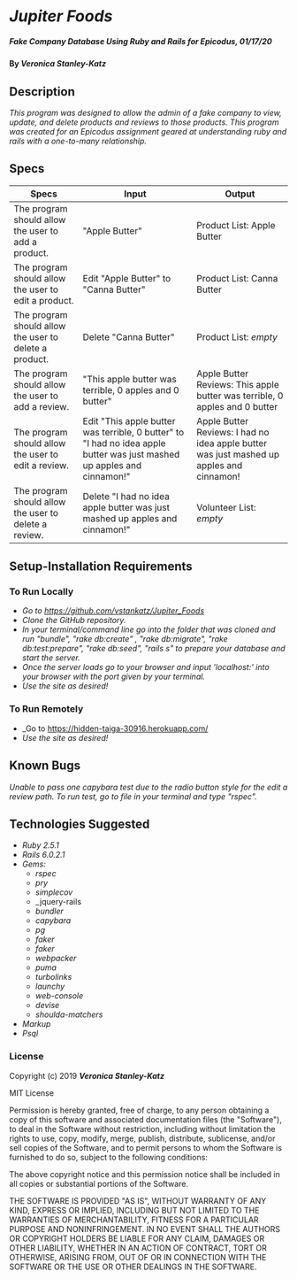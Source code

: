 # _Jupiter Foods_

##### _Fake Company Database Using Ruby and Rails for Epicodus, 01/17/20_

#### By _**Veronica Stanley-Katz**_

## Description

_This program was designed to allow the admin of a fake company to view, update, and delete products and reviews to those products. This program was created for an Epicodus assignment geared at understanding ruby and rails with a one-to-many relationship._

## Specs

|Specs|Input|Output|
|-|-|-|
|The program should allow the user to add a product.| "Apple Butter"| Product List: Apple Butter|
|The program should allow the user to edit a product.| Edit "Apple Butter" to "Canna Butter" |Product List: Canna Butter|
|The program should allow the user to delete a product. |Delete "Canna Butter" |Product List: *empty*|
|The program should allow the user to add a review.| "This apple butter was terrible, 0 apples and 0 butter" |Apple Butter Reviews: This apple butter was terrible, 0 apples and 0 butter|
|The program should allow the user to edit a review.| Edit "This apple butter was terrible, 0 butter" to "I had no idea apple butter was just mashed up apples and cinnamon!" |Apple Butter Reviews: I had no idea apple butter was just mashed up apples and cinnamon!|
|The program should allow the user to delete a review.| Delete "I had no idea apple butter was just mashed up apples and cinnamon!"| Volunteer List: *empty*|


## Setup-Installation Requirements

### To Run Locally
* _Go to https://github.com/vstankatz/Jupiter_Foods_
* _Clone the GitHub repository._
* _In your terminal/command line go into the folder that was cloned and run "bundle", "rake db:create" , "rake db:migrate", "rake db:test:prepare", "rake db:seed", "rails s" to prepare your database and start the server._
* _Once the server loads go to your browser and input 'localhost:' into your browser with the port given by your terminal._
* _Use the site as desired!_

### To Run Remotely
* _Go to https://hidden-taiga-30916.herokuapp.com/
* _Use the site as desired!_

## Known Bugs
_Unable to pass one capybara test due to the radio button style for the edit a review path. To run test, go to file in your terminal and type "rspec"._

## Technologies Suggested
* _Ruby 2.5.1_
* _Rails 6.0.2.1_
* _Gems:_
  * _rspec_
  * _pry_
  * _simplecov_
  * _jquery-rails
  * _bundler_
  * _capybara_
  * _pg_
  * _faker_
  * _faker_
  * _webpacker_
  * _puma_
  * _turbolinks_
  * _launchy_
  * _web-console_
  * _devise_
  * _shoulda-matchers_
* _Markup_
* _Psql_

### License

Copyright (c) 2019 **_Veronica Stanley-Katz_**

MIT License

Permission is hereby granted, free of charge, to any person obtaining a copy
of this software and associated documentation files (the "Software"), to deal
in the Software without restriction, including without limitation the rights
to use, copy, modify, merge, publish, distribute, sublicense, and/or sell
copies of the Software, and to permit persons to whom the Software is
furnished to do so, subject to the following conditions:

The above copyright notice and this permission notice shall be included in all
copies or substantial portions of the Software.

THE SOFTWARE IS PROVIDED "AS IS", WITHOUT WARRANTY OF ANY KIND, EXPRESS OR
IMPLIED, INCLUDING BUT NOT LIMITED TO THE WARRANTIES OF MERCHANTABILITY,
FITNESS FOR A PARTICULAR PURPOSE AND NONINFRINGEMENT. IN NO EVENT SHALL THE
AUTHORS OR COPYRIGHT HOLDERS BE LIABLE FOR ANY CLAIM, DAMAGES OR OTHER
LIABILITY, WHETHER IN AN ACTION OF CONTRACT, TORT OR OTHERWISE, ARISING FROM,
OUT OF OR IN CONNECTION WITH THE SOFTWARE OR THE USE OR OTHER DEALINGS IN THE
SOFTWARE.
